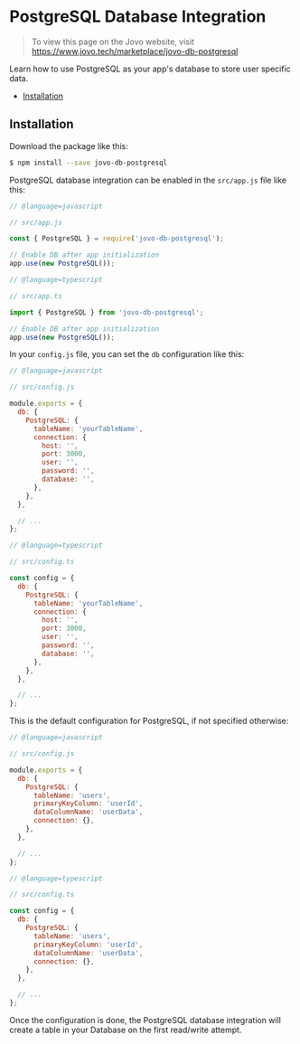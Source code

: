 # PostgreSQL Database Integration

> To view this page on the Jovo website, visit https://www.jovo.tech/marketplace/jovo-db-postgresql

Learn how to use PostgreSQL as your app's database to store user specific data.

* [Installation](#installation)

## Installation

Download the package like this:

```sh
$ npm install --save jovo-db-postgresql
```

PostgreSQL database integration can be enabled in the `src/app.js` file like this:

```javascript
// @language=javascript

// src/app.js

const { PostgreSQL } = require('jovo-db-postgresql');

// Enable DB after app initialization
app.use(new PostgreSQL());

// @language=typescript

// src/app.ts

import { PostgreSQL } from 'jovo-db-postgresql';

// Enable DB after app initialization
app.use(new PostgreSQL());
```

In your `config.js` file, you can set the `db` configuration like this:

```javascript
// @language=javascript

// src/config.js

module.exports = {
  db: {
    PostgreSQL: {
      tableName: 'yourTableName',
      connection: {
        host: '',
        port: 3000,
        user: '',
        password: '',
        database: '',
      },
    },
  },

  // ...
};

// @language=typescript

// src/config.ts

const config = {
  db: {
    PostgreSQL: {
      tableName: 'yourTableName',
      connection: {
        host: '',
        port: 3000,
        user: '',
        password: '',
        database: '',
      },
    },
  },

  // ...
};
```

This is the default configuration for PostgreSQL, if not specified otherwise:

```javascript
// @language=javascript

// src/config.js

module.exports = {
  db: {
    PostgreSQL: {
      tableName: 'users',
      primaryKeyColumn: 'userId',
      dataColumnName: 'userData',
      connection: {},
    },
  },

  // ...
};

// @language=typescript

// src/config.ts

const config = {
  db: {
    PostgreSQL: {
      tableName: 'users',
      primaryKeyColumn: 'userId',
      dataColumnName: 'userData',
      connection: {},
    },
  },

  // ...
};
```

Once the configuration is done, the PostgreSQL database integration will create a table in your Database on the first read/write attempt. 